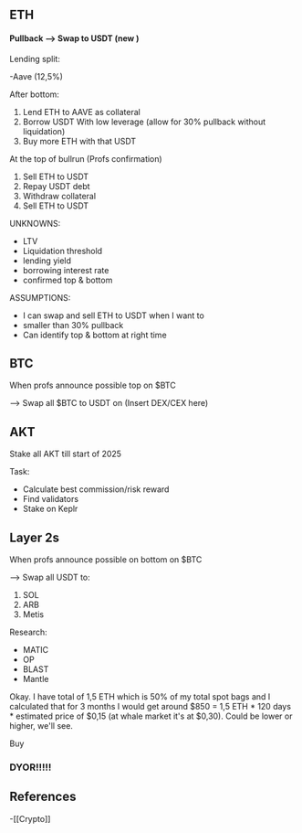 
## ETH

#### Pullback --> Swap to USDT (new )

Lending split:

-Aave (12,5%)



After bottom:

1. Lend ETH to AAVE as collateral
2. Borrow USDT With low leverage (allow for 30% pullback without liquidation)
3. Buy more ETH with that USDT

At the top of bullrun (Profs confirmation)

1. Sell ETH to USDT 
2. Repay USDT debt
3. Withdraw collateral
4. Sell ETH to USDT


UNKNOWNS:

- LTV
- Liquidation threshold
- lending yield
- borrowing interest rate
- confirmed top & bottom

ASSUMPTIONS:

- I can swap and sell ETH to USDT when I want to
- smaller than 30% pullback
- Can identify top & bottom at right time

## BTC

When profs announce possible top on $BTC

 --> Swap all $BTC to USDT on (Insert DEX/CEX here)

## AKT

Stake all AKT till start of 2025 

Task: 
- Calculate best commission/risk reward
- Find validators
- Stake on Keplr



## Layer 2s

When profs announce possible on bottom on $BTC

--> Swap all USDT to:
1. SOL
2. ARB
3. Metis

Research:
- MATIC 
- OP
- BLAST
- Mantle

Okay. I have total of 1,5 ETH which is 50% of my total spot bags and I calculated that for 3 months I would get around $850 =  1,5 ETH * 120 days * estimated price of $0,15 (at whale market it's at $0,30). Could be lower or higher, we'll see.



Buy


### DYOR!!!!!

## References
<!-- Links to pages not referenced in the content -->
-[[Crypto]]


